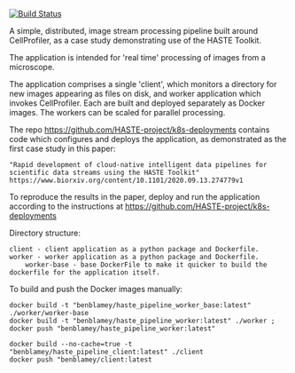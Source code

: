 [![Build Status](https://travis-ci.org/HASTE-project/cellprofiler-pipeline.svg?branch=master)](https://travis-ci.org/HASTE-project/cellprofiler-pipeline)


A simple, distributed, image stream processing pipeline built around CellProfiler, as a case study demonstrating use of the HASTE Toolkit.

The application is intended for 'real time' processing of images from a microscope.

The application comprises a single 'client', which monitors a directory for new images appearing as files on disk, and worker application which invokes CellProfiler.
Each are built and deployed separately as Docker images. The workers can be scaled for parallel processing.


The repo https://github.com/HASTE-project/k8s-deployments contains code which configures and deploys the application, as demonstrated as the first case study in this paper:
```
"Rapid development of cloud-native intelligent data pipelines for scientific data streams using the HASTE Toolkit"
https://www.biorxiv.org/content/10.1101/2020.09.13.274779v1
```

To reproduce the results in the paper, deploy and run the application according to the instructions at https://github.com/HASTE-project/k8s-deployments


Directory structure:

```
client - client application as a python package and Dockerfile.  
worker - worker application as a python package and Dockerfile.
    worker-base - base DockerFile to make it quicker to build the dockerfile for the application itself.
```

To build and push the Docker images manually:
```
docker build -t "benblamey/haste_pipeline_worker_base:latest" ./worker/worker-base 
docker build -t "benblamey/haste_pipeline_worker:latest" ./worker ; docker push "benblamey/haste_pipeline_worker:latest"

docker build --no-cache=true -t "benblamey/haste_pipeline_client:latest" ./client
docker push "benblamey/client:latest
```
